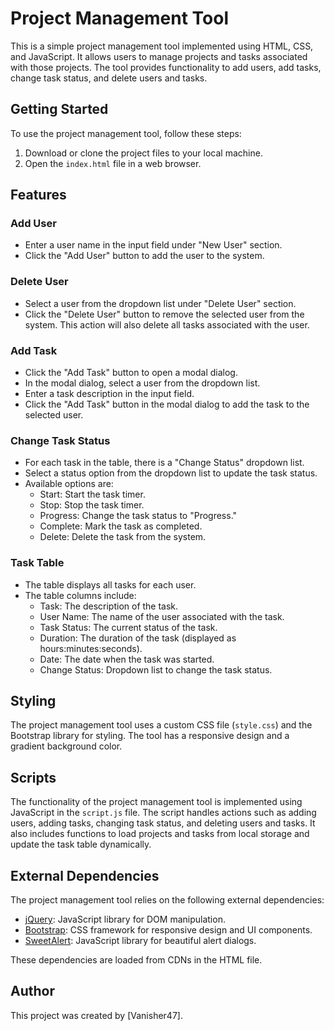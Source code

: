# Project Management Tool

This is a simple project management tool implemented using HTML, CSS, and JavaScript. It allows users to manage projects and tasks associated with those projects. The tool provides functionality to add users, add tasks, change task status, and delete users and tasks.

## Getting Started

To use the project management tool, follow these steps:

1. Download or clone the project files to your local machine.
2. Open the `index.html` file in a web browser.

## Features

### Add User

- Enter a user name in the input field under "New User" section.
- Click the "Add User" button to add the user to the system.

### Delete User

- Select a user from the dropdown list under "Delete User" section.
- Click the "Delete User" button to remove the selected user from the system. This action will also delete all tasks associated with the user.

### Add Task

- Click the "Add Task" button to open a modal dialog.
- In the modal dialog, select a user from the dropdown list.
- Enter a task description in the input field.
- Click the "Add Task" button in the modal dialog to add the task to the selected user.

### Change Task Status

- For each task in the table, there is a "Change Status" dropdown list.
- Select a status option from the dropdown list to update the task status.
- Available options are:
  - Start: Start the task timer.
  - Stop: Stop the task timer.
  - Progress: Change the task status to "Progress."
  - Complete: Mark the task as completed.
  - Delete: Delete the task from the system.

### Task Table

- The table displays all tasks for each user.
- The table columns include:
  - Task: The description of the task.
  - User Name: The name of the user associated with the task.
  - Task Status: The current status of the task.
  - Duration: The duration of the task (displayed as hours:minutes:seconds).
  - Date: The date when the task was started.
  - Change Status: Dropdown list to change the task status.

## Styling

The project management tool uses a custom CSS file (`style.css`) and the Bootstrap library for styling. The tool has a responsive design and a gradient background color.

## Scripts

The functionality of the project management tool is implemented using JavaScript in the `script.js` file. The script handles actions such as adding users, adding tasks, changing task status, and deleting users and tasks. It also includes functions to load projects and tasks from local storage and update the task table dynamically.

## External Dependencies

The project management tool relies on the following external dependencies:

- [jQuery](https://jquery.com/): JavaScript library for DOM manipulation.
- [Bootstrap](https://getbootstrap.com/): CSS framework for responsive design and UI components.
- [SweetAlert](https://sweetalert.js.org/): JavaScript library for beautiful alert dialogs.

These dependencies are loaded from CDNs in the HTML file.

## Author

This project was created by [Vanisher47].

